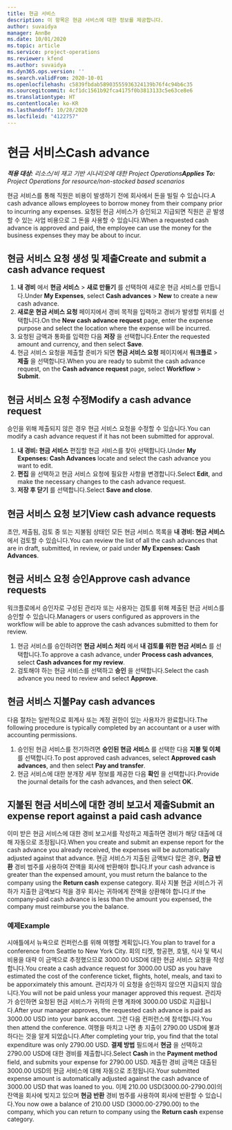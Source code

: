 ```yaml
---
title: 현금 서비스
description: 이 항목은 현금 서비스에 대한 정보를 제공합니다.
author: suvaidya
manager: AnnBe
ms.date: 10/01/2020
ms.topic: article
ms.service: project-operations
ms.reviewer: kfend
ms.author: suvaidya
ms.dyn365.ops.version: ''
ms.search.validFrom: 2020-10-01
ms.openlocfilehash: c5839fbdab58903555936324139b76f4c94b6c35
ms.sourcegitcommit: 4cf1dc1561b92fca4175f0b3813133c5e63ce8e6
ms.translationtype: HT
ms.contentlocale: ko-KR
ms.lasthandoff: 10/28/2020
ms.locfileid: "4122757"
---
```

# <a name="cash-advance"></a><span data-ttu-id="6277d-103">현금 서비스</span><span class="sxs-lookup"><span data-stu-id="6277d-103">Cash advance</span></span>

<span data-ttu-id="6277d-104">_**적용 대상:** 리소스/비 재고 기반 시나리오에 대한 Project Operations_</span><span class="sxs-lookup"><span data-stu-id="6277d-104">_**Applies To:** Project Operations for resource/non-stocked based scenarios_</span></span>

<span data-ttu-id="6277d-105">현금 서비스를 통해 직원은 비용이 발생하기 전에 회사에서 돈을 빌릴 수 있습니다.</span><span class="sxs-lookup"><span data-stu-id="6277d-105">A cash advance allows employees to borrow money from their company prior to incurring any expenses.</span></span> <span data-ttu-id="6277d-106">요청된 현금 서비스가 승인되고 지급되면 직원은 곧 발생할 수 있는 사업 비용으로 그 돈을 사용할 수 있습니다.</span><span class="sxs-lookup"><span data-stu-id="6277d-106">When a requested cash advance is approved and paid, the employee can use the money for the business expenses they may be about to incur.</span></span> 

## <a name="create-and-submit-a-cash-advance-request"></a><span data-ttu-id="6277d-107">현금 서비스 요청 생성 및 제출</span><span class="sxs-lookup"><span data-stu-id="6277d-107">Create and submit a cash advance request</span></span>

1. <span data-ttu-id="6277d-108">**내 경비** 에서 **현금 서비스** > **새로 만들기** 를 선택하여 새로운 현금 서비스를 만듭니다.</span><span class="sxs-lookup"><span data-stu-id="6277d-108">Under **My Expenses**, select **Cash advances** > **New** to create a new cash advance.</span></span> 
2. <span data-ttu-id="6277d-109">**새로운 현금 서비스 요청** 페이지에서 경비 목적을 입력하고 경비가 발생할 위치를 선택합니다.</span><span class="sxs-lookup"><span data-stu-id="6277d-109">On the **New cash advance request** page, enter the expense purpose and select the location where the expense will be incurred.</span></span>
3. <span data-ttu-id="6277d-110">요청된 금액과 통화를 입력한 다음 **저장** 을 선택합니다.</span><span class="sxs-lookup"><span data-stu-id="6277d-110">Enter the requested amount and currency, and then select **Save**.</span></span> 
4. <span data-ttu-id="6277d-111">현금 서비스 요청을 제출할 준비가 되면 **현금 서비스 요청** 페이지에서 **워크플로** > **제출** 을 선택합니다.</span><span class="sxs-lookup"><span data-stu-id="6277d-111">When you are ready to submit the cash advance request, on the **Cash advance request** page, select **Workflow** > **Submit**.</span></span>

## <a name="modify-a-cash-advance-request"></a><span data-ttu-id="6277d-112">현금 서비스 요청 수정</span><span class="sxs-lookup"><span data-stu-id="6277d-112">Modify a cash advance request</span></span>

<span data-ttu-id="6277d-113">승인을 위해 제출되지 않은 경우 현금 서비스 요청을 수정할 수 있습니다.</span><span class="sxs-lookup"><span data-stu-id="6277d-113">You can modify a cash advance request if it has not been submitted for approval.</span></span>

1. <span data-ttu-id="6277d-114">**내 경비: 현금 서비스** 편집할 현금 서비스를 찾아 선택합니다.</span><span class="sxs-lookup"><span data-stu-id="6277d-114">Under **My Expenses: Cash Advances** locate and select the cash advance you want to edit.</span></span>
2. <span data-ttu-id="6277d-115">**편집** 을 선택하고 현금 서비스 요청에 필요한 사항을 변경합니다.</span><span class="sxs-lookup"><span data-stu-id="6277d-115">Select **Edit**, and make the necessary changes to the cash advance request.</span></span> 
3. <span data-ttu-id="6277d-116">**저장 후 닫기** 를 선택합니다.</span><span class="sxs-lookup"><span data-stu-id="6277d-116">Select **Save and close**.</span></span>


## <a name="view-cash-advance-requests"></a><span data-ttu-id="6277d-117">현금 서비스 요청 보기</span><span class="sxs-lookup"><span data-stu-id="6277d-117">View cash advance requests</span></span>
<span data-ttu-id="6277d-118">초안, 제출됨, 검토 중 또는 지불됨 상태인 모든 현금 서비스 목록을 **내 경비: 현금 서비스** 에서 검토할 수 있습니다.</span><span class="sxs-lookup"><span data-stu-id="6277d-118">You can review the list of all the cash advances that are in draft, submitted, in review, or paid under **My Expenses: Cash Advances**.</span></span> 

## <a name="approve-cash-advance-requests"></a><span data-ttu-id="6277d-119">현금 서비스 요청 승인</span><span class="sxs-lookup"><span data-stu-id="6277d-119">Approve cash advance requests</span></span>

<span data-ttu-id="6277d-120">워크플로에서 승인자로 구성된 관리자 또는 사용자는 검토를 위해 제출된 현금 서비스를 승인할 수 있습니다.</span><span class="sxs-lookup"><span data-stu-id="6277d-120">Managers or users configured as approvers in the workflow will be able to approve the cash advances submitted to them for review.</span></span> 

1. <span data-ttu-id="6277d-121">현금 서비스를 승인하려면 **현금 서비스 처리** 에서 **내 검토를 위한 현금 서비스** 를 선택합니다.</span><span class="sxs-lookup"><span data-stu-id="6277d-121">To approve a cash advance, under **Process cash advances**, select **Cash advances for my review**.</span></span>
2. <span data-ttu-id="6277d-122">검토해야 하는 현금 서비스를 선택하고 **승인** 을 선택합니다.</span><span class="sxs-lookup"><span data-stu-id="6277d-122">Select the cash advance you need to review and select **Approve**.</span></span>  

## <a name="pay-cash-advances"></a><span data-ttu-id="6277d-123">현금 서비스 지불</span><span class="sxs-lookup"><span data-stu-id="6277d-123">Pay cash advances</span></span> 
<span data-ttu-id="6277d-124">다음 절차는 일반적으로 회계사 또는 계정 권한이 있는 사용자가 완료합니다.</span><span class="sxs-lookup"><span data-stu-id="6277d-124">The following procedure is typically completed by an accountant or a user with accounting permissions.</span></span>

1. <span data-ttu-id="6277d-125">승인된 현금 서비스를 전기하려면 **승인된 현금 서비스** 를 선택한 다음 **지불 및 이체** 를 선택합니다.</span><span class="sxs-lookup"><span data-stu-id="6277d-125">To post approved cash advances, select **Approved cash advances**, and then select **Pay and transfer**.</span></span>  
2. <span data-ttu-id="6277d-126">현금 서비스에 대한 분개장 세부 정보를 제공한 다음 **확인** 을 선택합니다.</span><span class="sxs-lookup"><span data-stu-id="6277d-126">Provide the journal details for the cash advances, and then select **OK**.</span></span> 

## <a name="submit-an-expense-report-against-a-paid-cash-advance"></a><span data-ttu-id="6277d-127">지불된 현금 서비스에 대한 경비 보고서 제출</span><span class="sxs-lookup"><span data-stu-id="6277d-127">Submit an expense report against a paid cash advance</span></span> 

<span data-ttu-id="6277d-128">이미 받은 현금 서비스에 대한 경비 보고서를 작성하고 제출하면 경비가 해당 대출에 대해 자동으로 조정됩니다.</span><span class="sxs-lookup"><span data-stu-id="6277d-128">When you create and submit an expense report for the cash advance you already received, the expenses will be automatically adjusted against that advance.</span></span> <span data-ttu-id="6277d-129">현금 서비스가 지출된 금액보다 많은 경우, **현금 반환** 경비 범주를 사용하여 잔액을 회사에 반환해야 합니다.</span><span class="sxs-lookup"><span data-stu-id="6277d-129">If your cash advance is greater than the expensed amount, you must return the balance to the company using the **Return cash** expense category.</span></span> <span data-ttu-id="6277d-130">회사 지불 현금 서비스가 귀하가 지출한 금액보다 적을 경우 회사는 귀하에게 잔액을 상환해야 합니다.</span><span class="sxs-lookup"><span data-stu-id="6277d-130">If the company-paid cash advance is less than the amount you expensed, the company must reimburse you the balance.</span></span> 

### <a name="example"></a><span data-ttu-id="6277d-131">예제</span><span class="sxs-lookup"><span data-stu-id="6277d-131">Example</span></span>
<span data-ttu-id="6277d-132">시애틀에서 뉴욕으로 컨퍼런스를 위해 여행할 계획입니다.</span><span class="sxs-lookup"><span data-stu-id="6277d-132">You plan to travel for a conference from Seattle to New York City.</span></span> <span data-ttu-id="6277d-133">회의 티켓, 항공편, 호텔, 식사 및 택시 비용을 대략 이 금액으로 추정했으므로 3000.00 USD에 대한 현금 서비스 요청을 작성합니다.</span><span class="sxs-lookup"><span data-stu-id="6277d-133">You create a cash advance request for 3000.00 USD as you have estimated the cost of the conference ticket, flights, hotel, meals, and taxi to be apporximately this amount.</span></span> <span data-ttu-id="6277d-134">관리자가 이 요청을 승인하지 않으면 지급되지 않습니다.</span><span class="sxs-lookup"><span data-stu-id="6277d-134">You will not be paid unless your manager approved this request.</span></span> <span data-ttu-id="6277d-135">관리자가 승인하면 요청된 현금 서비스가 귀하의 은행 계좌에 3000.00 USD로 지급됩니다.</span><span class="sxs-lookup"><span data-stu-id="6277d-135">After your manager approves, the requested cash advance is paid as 3000.00 USD into your bank account.</span></span> <span data-ttu-id="6277d-136">그런 다음 컨퍼런스에 참석합니다.</span><span class="sxs-lookup"><span data-stu-id="6277d-136">You then attend the conference.</span></span> <span data-ttu-id="6277d-137">여행을 마치고 나면 총 지출이 2790.00 USD에 불과하다는 것을 알게 되었습니다.</span><span class="sxs-lookup"><span data-stu-id="6277d-137">After completing your trip, you find that the total expenditure was only 2790.00 USD.</span></span> <span data-ttu-id="6277d-138">**결제 방법** 필드에서 **현금** 을 선택하고 2790.00 USD에 대한 경비를 제출합니다.</span><span class="sxs-lookup"><span data-stu-id="6277d-138">Select **Cash** in the **Payment method** field, and submits your expense for 2790.00 USD.</span></span> <span data-ttu-id="6277d-139">제출한 경비 금액은 대출된 3000.00 USD의 현금 서비스에 대해 자동으로 조정됩니다.</span><span class="sxs-lookup"><span data-stu-id="6277d-139">Your submitted expense amount is automatically adjusted against the cash advance of 3000.00 USD that was loaned to you.</span></span> <span data-ttu-id="6277d-140">이제 210.00 USD(3000.00-2790.00)의 잔액을 회사에 빚지고 있으며 **현금 반환** 경비 범주를 사용하여 회사에 반환할 수 있습니다.</span><span class="sxs-lookup"><span data-stu-id="6277d-140">You now owe a balance of 210.00 USD (3000.00-2790.00) to the company, which you can return to company using the **Return cash** expense category.</span></span> 
